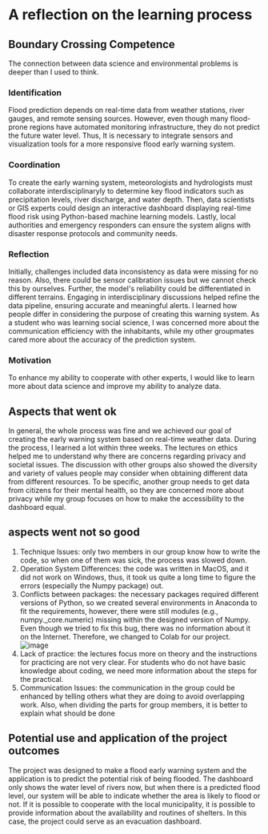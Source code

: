 # A reflection on the learning process
## Boundary Crossing Competence
The connection between data science and environmental problems is deeper than I used to think. 
### Identification
Flood prediction depends on real-time data from weather stations, river gauges, and remote sensing sources. However, even though many flood-prone regions have automated monitoring infrastructure, they do not predict the future water level. Thus, It is necessary to integrate sensors and visualization tools for a more responsive flood early warning system.
### Coordination
To create the early warning system, meteorologists and hydrologists must collaborate interdisciplinaryly to determine key flood indicators such as precipitation levels, river discharge, and water depth. Then, data scientists or GIS experts could design an interactive dashboard displaying real-time flood risk using Python-based machine learning models. Lastly, local authorities and emergency responders can ensure the system aligns with disaster response protocols and community needs.
### Reflection
Initially, challenges included data inconsistency as data were missing for no reason. Also, there could be sensor calibration issues but we cannot check this by ourselves. Further, the model's reliability could be differentiated in different terrains. Engaging in interdisciplinary discussions helped refine the data pipeline, ensuring accurate and meaningful alerts.  I learned how people differ in considering the purpose of creating this warning system. As a student who was learning social science, I was concerned more about the communication efficiency with the inhabitants, while my other groupmates cared more about the accuracy of the prediction system.
### Motivation
To enhance my ability to cooperate with other experts, I would like to learn more about data science and improve my ability to analyze data.
## Aspects that went ok
In general, the whole process was fine and we achieved our goal of creating the early warning system based on real-time weather data. During the process, I learned a lot within three weeks. The lectures on ethics helped me to understand why there are concerns regarding privacy and societal issues. The discussion with other groups also showed the diversity and variety of values people may consider when obtaining different data from different resources. To be specific, another group needs to get data from citizens for their mental health, so they are concerned more about privacy while my group focuses on how to make the accessibility to the dashboard equal.
## aspects went not so good
1.	Technique Issues: only two members in our group know how to write the code, so when one of them was sick, the process was slowed down.
2.	Operation System Differences: the code was written in MacOS, and it did not work on Windows, thus, it took us quite a long time to figure the errors (especially the Numpy package) out.
3.	Conflicts between packages: the necessary packages required different versions of Python, so we created several environments in Anaconda to fit the requirements, however, there were still modules (e.g., numpy._core.numeric) missing within the designed version of Numpy. Even though we tried to fix this bug, there was no information about it on the Internet. Therefore, we changed to Colab for our project.
![image](https://github.com/user-attachments/assets/1e367355-ce8a-40be-9f38-033585e825d2)
4. Lack of practice: the lectures focus more on theory and the instructions for practicing are not very clear. For students who do not have basic knowledge about coding, we need more information about the steps for the practical.
5. Communication Issues: the communication in the group could be enhanced by telling others what they are doing to avoid overlapping work. Also, when dividing the parts for group members, it is better to explain what should be done 
## Potential use and application of the project outcomes
The project was designed to make a flood early warning system and the application is to predict the potential risk of being flooded. The dashboard only shows the water level of rivers now, but when there is a predicted flood level, our system will be able to indicate whether the area is likely to flood or not. If it is possible to cooperate with the local municipality, it is possible to provide information about the availability and routines of shelters. In this case, the project could serve as an evacuation dashboard. 
